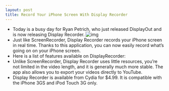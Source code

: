 ```yaml
---
layout: post
title: Record Your iPhone Screen With Display Recorder
---
```

* Today is a busy day for Ryan Petrich, who just released DisplayOut and is now releasing Display Recorder.
![img](http://media.idownloadblog.com/wp-content/uploads/2010/05/display-recorder.png)
* Just like ScreenRecorder, Display Recorder records your iPhone screen in real time. Thanks to this application, you can now easily record what’s going on on your iPhone screen.
* Here is a list of features available on DisplayRecorder:
* Unlike ScreenRecorder, Display Recorder uses little resources, you’re not limited in the video length, and it is generally much more stable. The app also allows you to export your videos directly to YouTube.
* Display Recorder is available from Cydia for $4.99. It is compatible with the iPhone 3GS and iPod Touch 3G only.

